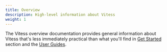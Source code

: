```yaml
---
title: Overview
description: High-level information about Vitess
weight: 1
---
```


The Vitess overview documentation provides general information about Vitess that's less immediately practical than what you'll find in [Get Started](../get-started) section and the [User Guides](../user-guides).
